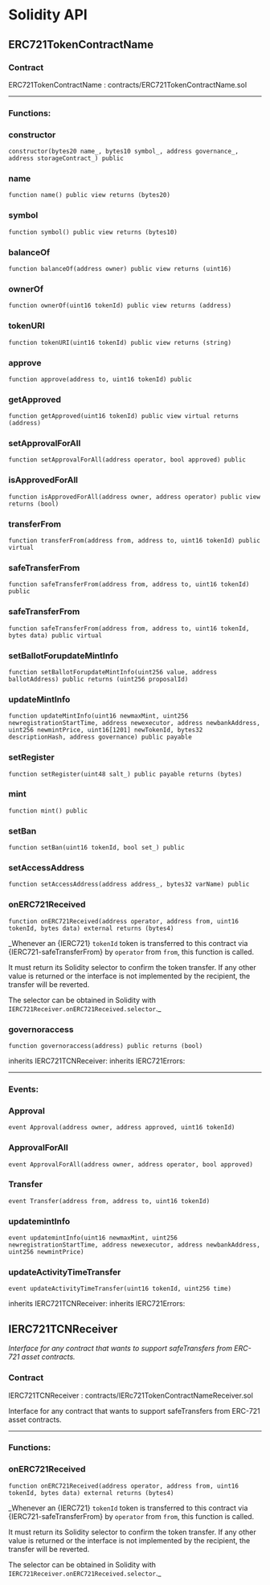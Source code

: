 # Solidity API

## ERC721TokenContractName

### Contract
ERC721TokenContractName : contracts/ERC721TokenContractName.sol

 --- 
### Functions:
### constructor

```solidity
constructor(bytes20 name_, bytes10 symbol_, address governance_, address storageContract_) public
```

### name

```solidity
function name() public view returns (bytes20)
```

### symbol

```solidity
function symbol() public view returns (bytes10)
```

### balanceOf

```solidity
function balanceOf(address owner) public view returns (uint16)
```

### ownerOf

```solidity
function ownerOf(uint16 tokenId) public view returns (address)
```

### tokenURI

```solidity
function tokenURI(uint16 tokenId) public view returns (string)
```

### approve

```solidity
function approve(address to, uint16 tokenId) public
```

### getApproved

```solidity
function getApproved(uint16 tokenId) public view virtual returns (address)
```

### setApprovalForAll

```solidity
function setApprovalForAll(address operator, bool approved) public
```

### isApprovedForAll

```solidity
function isApprovedForAll(address owner, address operator) public view returns (bool)
```

### transferFrom

```solidity
function transferFrom(address from, address to, uint16 tokenId) public virtual
```

### safeTransferFrom

```solidity
function safeTransferFrom(address from, address to, uint16 tokenId) public
```

### safeTransferFrom

```solidity
function safeTransferFrom(address from, address to, uint16 tokenId, bytes data) public virtual
```

### setBallotForupdateMintInfo

```solidity
function setBallotForupdateMintInfo(uint256 value, address ballotAddress) public returns (uint256 proposalId)
```

### updateMintInfo

```solidity
function updateMintInfo(uint16 newmaxMint, uint256 newregistrationStartTime, address newexecutor, address newbankAddress, uint256 newmintPrice, uint16[1201] newTokenId, bytes32 descriptionHash, address governance) public payable
```

### setRegister

```solidity
function setRegister(uint48 salt_) public payable returns (bytes)
```

### mint

```solidity
function mint() public
```

### setBan

```solidity
function setBan(uint16 tokenId, bool set_) public
```

### setAccessAddress

```solidity
function setAccessAddress(address address_, bytes32 varName) public
```

### onERC721Received

```solidity
function onERC721Received(address operator, address from, uint16 tokenId, bytes data) external returns (bytes4)
```

_Whenever an {IERC721} `tokenId` token is transferred to this contract via {IERC721-safeTransferFrom}
by `operator` from `from`, this function is called.

It must return its Solidity selector to confirm the token transfer.
If any other value is returned or the interface is not implemented by the recipient, the transfer will be
reverted.

The selector can be obtained in Solidity with `IERC721Receiver.onERC721Received.selector`._

### governoraccess

```solidity
function governoraccess(address) public returns (bool)
```

inherits IERC721TCNReceiver:
inherits IERC721Errors:

 --- 
### Events:
### Approval

```solidity
event Approval(address owner, address approved, uint16 tokenId)
```

### ApprovalForAll

```solidity
event ApprovalForAll(address owner, address operator, bool approved)
```

### Transfer

```solidity
event Transfer(address from, address to, uint16 tokenId)
```

### updatemintInfo

```solidity
event updatemintInfo(uint16 newmaxMint, uint256 newregistrationStartTime, address newexecutor, address newbankAddress, uint256 newmintPrice)
```

### updateActivityTimeTransfer

```solidity
event updateActivityTimeTransfer(uint16 tokenId, uint256 time)
```

inherits IERC721TCNReceiver:
inherits IERC721Errors:

## IERC721TCNReceiver

_Interface for any contract that wants to support safeTransfers
from ERC-721 asset contracts._

### Contract
IERC721TCNReceiver : contracts/IERc721TokenContractNameReceiver.sol

Interface for any contract that wants to support safeTransfers
from ERC-721 asset contracts.

 --- 
### Functions:
### onERC721Received

```solidity
function onERC721Received(address operator, address from, uint16 tokenId, bytes data) external returns (bytes4)
```

_Whenever an {IERC721} `tokenId` token is transferred to this contract via {IERC721-safeTransferFrom}
by `operator` from `from`, this function is called.

It must return its Solidity selector to confirm the token transfer.
If any other value is returned or the interface is not implemented by the recipient, the transfer will be
reverted.

The selector can be obtained in Solidity with `IERC721Receiver.onERC721Received.selector`._

